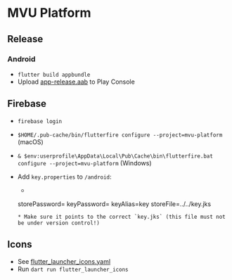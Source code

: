 # MVU Platform

## Release

### Android

* `flutter build appbundle`
* Upload [app-release.aab](build/app/outputs/bundle/release/app-release.aab) to Play Console

## Firebase

* `firebase login`

* `$HOME/.pub-cache/bin/flutterfire configure --project=mvu-platform` (macOS)
* `& $env:userprofile\AppData\Local\Pub\Cache\bin\flutterfire.bat configure --project=mvu-platform` (Windows)

* Add `key.properties` to `/android`:
    * ```
  storePassword=<PASSWORD>
  keyPassword=<PASSWORD>
  keyAlias=key
  storeFile=../../key.jks
    ```
    * Make sure it points to the correct `key.jks` (this file must not be under version control!)

## Icons

* See [flutter_launcher_icons.yaml](flutter_launcher_icons.yaml)
* Run `dart run flutter_launcher_icons`